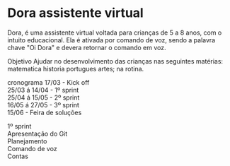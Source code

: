 <h1>
    Dora assistente virtual
</h1>
Dora, é uma assistente virtual voltada para crianças de 5 a 8 anos, com o intuito educacional.
Ela é ativada por comando de voz, sendo a palavra chave "Oi Dora" e devera retornar o comando em voz.


Objetivo
Ajudar no desenvolvimento das crianças nas seguintes matérias: matematica
historia
portugues
artes;
na rotina.

cronograma
<i class="fa-solid fa-check"></i> 17/03 - Kick off
<br>
25/03 á 14/04 - 1º sprint
<br>
25/04 á 15/05 - 2º sprint
<br>
16/05 á 27/05 - 3º sprint
<br>
15/06 - Feira de soluções

1º sprint 
<br>
Apresentação do Git
<br>
Planejamento
<br>
Comando de voz 
<br>
Contas

